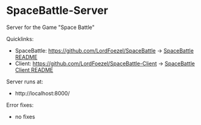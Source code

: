 # SpaceBattle-Server

Server for the Game "Space Battle" 

Quicklinks:
- SpaceBattle: https://github.com/LordFoezel/SpaceBattle -> [SpaceBattle README](/README.md)
- Client: https://github.com/LordFoezel/SpaceBattle-Client -> [SpaceBattle Client README](client/README.md)

Server runs at:
- http://localhost:8000/

Error fixes:
- no fixes
